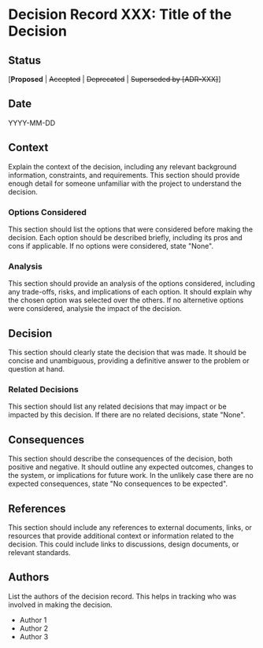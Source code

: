 # Decision Record XXX: Title of the Decision

## Status
[**Proposed** | <s>Accepted</s> | <s>Deprecated</s> | <s>Superseded by [ADR-XXX]</s>]

## Date
YYYY-MM-DD

## Context

Explain the context of the decision, including any relevant background information, constraints, and requirements. This section should provide enough detail for someone unfamiliar with the project to understand the decision.

### Options Considered

This section should list the options that were considered before making the decision. Each option should be described briefly, including its pros and cons if applicable. If no options were considered, state "None".

### Analysis

This section should provide an analysis of the options considered, including any trade-offs, risks, and implications of each option. It should explain why the chosen option was selected over the others. If no alternetive options were considered, analysie the impact of the decision. 

## Decision

This section should clearly state the decision that was made. It should be concise and unambiguous, providing a definitive answer to the problem or question at hand.

### Related Decisions

This section should list any related decisions that may impact or be impacted by this decision. If there are no related decisions, state "None".

## Consequences

This section should describe the consequences of the decision, both positive and negative. It should outline any expected outcomes, changes to the system, or implications for future work. In the unlikely case there are no expected consequences, state "No consequences to be expected".

## References

This section should include any references to external documents, links, or resources that provide additional context or information related to the decision. This could include links to discussions, design documents, or relevant standards.

## Authors

List the authors of the decision record. This helps in tracking who was involved in making the decision.

- Author 1
- Author 2
- Author 3